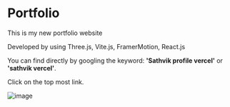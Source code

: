 # Portfolio
This is my new portfolio website

Developed by using Three.js, Vite.js, FramerMotion, React.js



You can find directly by googling the keyword:  **'Sathvik profile vercel'** or **'sathvik vercel'**.






Click on the top most link.

![image](https://user-images.githubusercontent.com/92165565/237036103-39b3a623-769b-404c-af82-40ac2eefa190.png)

